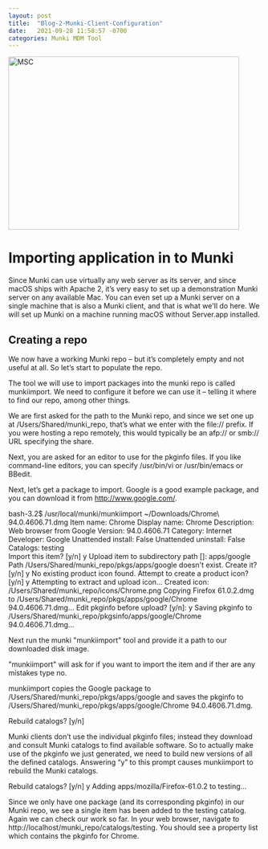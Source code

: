 ```yaml
---
layout: post
title:  "Blog-2-Munki-Client-Configuration"
date:   2021-09-28 11:58:57 -0700
categories: Munki MDM Tool
---
```


<img src="hhttps://www.techrepublic.com/a/hub/i/r/2018/11/21/a1010cf1-5bb8-4cb9-b89b-ca8db7594479/resize/1200x/6b354ad0745f0bd6902979de92f2ca05/201845figure-k.jpg" alt="MSC" width="460" height="345">



<h1>Importing application in to Munki</h1>
Since Munki can use virtually any web server as its server, and since macOS ships with Apache 2, it’s very easy to set up a demonstration Munki server on any available Mac. You can even set up a Munki server on a single machine that is also a Munki client, and that is what we'll do here. We will set up Munki on a machine running macOS without Server.app installed.

<h2>Creating a repo</h2>
We now have a working Munki repo – but it’s completely empty and not useful at all. So let’s start to populate the repo.

The tool we will use to import packages into the munki repo is called munkiimport. We need to configure it before we can use it – telling it where to find our repo, among other things.
 

We are first asked for the path to the Munki repo, and since we set one up at /Users/Shared/munki_repo, that’s what we enter with the file:// prefix. If you were hosting a repo remotely, this would typically be an afp:// or smb:// URL specifying the share.

Next, you are asked for an editor to use for the pkginfo files. If you like command-line editors, you can specify /usr/bin/vi or /usr/bin/emacs or BBedit.

Next, let’s get a package to import. Google is a good example package, and you can download it from http://www.google.com/.

bash-3.2$ /usr/local/munki/munkiimport ~/Downloads/Chrome\ 94.0.4606.71.dmg 
           Item name: Chrome 
        Display name: Chrome
         Description: Web browser from Google
             Version: 94.0.4606.71
            Category: Internet
           Developer: Google
  Unattended install: False
Unattended uninstall: False
            Catalogs: testing    
Import this item? [y/n] y
Upload item to subdirectory path []: apps/google
Path /Users/Shared/munki_repo/pkgs/apps/google doesn't exist. Create it? [y/n] y
No existing product icon found.
Attempt to create a product icon? [y/n] y
Attempting to extract and upload icon...
Created icon: /Users/Shared/munki_repo/icons/Chrome.png
Copying Firefox 61.0.2.dmg to /Users/Shared/munki_repo/pkgs/apps/google/Chrome 94.0.4606.71.dmg...
Edit pkginfo before upload? [y/n]: y
Saving pkginfo to /Users/Shared/munki_repo/pkgsinfo/apps/google/Chrome 94.0.4606.71.dmg...


Next run the munki "munkiimport" tool and provide it a path to our downloaded disk image.

"munkiimport" will ask for if you want to import the item and if ther are any mistakes type no. 
 
 

 munkiimport copies the Google package to /Users/Shared/munki_repo/pkgs/apps/google and saves the pkginfo to /Users/Shared/munki_repo/pkgs/apps/google/Chrome 94.0.4606.71.dmg.

Rebuild catalogs? [y/n] 

Munki clients don’t use the individual pkginfo files; instead they download and consult Munki catalogs to find available software. So to actually make use of the pkginfo we just generated, we need to build new versions of all the defined catalogs. Answering “y” to this prompt causes munkiimport to rebuild the Munki catalogs.

Rebuild catalogs? [y/n] y
Adding apps/mozilla/Firefox-61.0.2 to testing...

Since we only have one package (and its corresponding pkginfo) in our Munki repo, we see a single item has been added to the testing catalog. Again we can check our work so far. In your web browser, navigate to http://localhost/munki_repo/catalogs/testing. You should see a property list which contains the pkginfo for Chrome.

